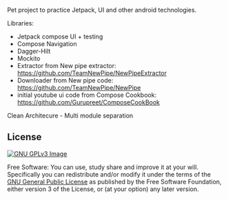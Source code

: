 
Pet project to practice Jetpack, UI and other android technologies.

Libraries:
- Jetpack compose UI + testing
- Compose Navigation
- Dagger-Hilt
- Mockito
- Extractor from New pipe extractor: https://github.com/TeamNewPipe/NewPipeExtractor
- Downloader from New pipe code: https://github.com/TeamNewPipe/NewPipe
- initial youtube ui code from Compose Cookbook: https://github.com/Gurupreet/ComposeCookBook

Clean Architecure - Multi module separation

## License
[![GNU GPLv3 Image](https://www.gnu.org/graphics/gplv3-127x51.png)](https://www.gnu.org/licenses/gpl-3.0.en.html)  

Free Software: You can use, study share and improve it at your
will. Specifically you can redistribute and/or modify it under the terms of the
[GNU General Public License](https://www.gnu.org/licenses/gpl.html) as
published by the Free Software Foundation, either version 3 of the License, or
(at your option) any later version.  
